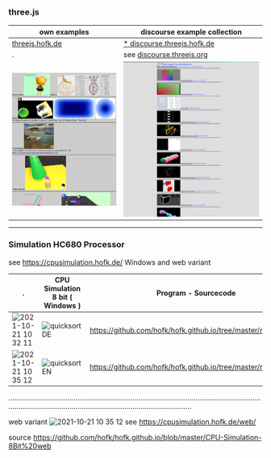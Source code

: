 ### three.js ###

own examples    | discourse example collection 
--------------- | ---------------------------- 
[threejs.hofk.de](https://threejs.hofk.de) | [* discourse.threejs.hofk.de](https://discourse.threejs.hofk.de)
 . | see [discourse.threejs.org](https://discourse.threejs.org/t/collection-of-examples-from-discourse-threejs-org/4315)
![threejs.hofk](threejs.hofk.de.png) | ![collection](collection.png)


---

### Simulation HC680 Processor ###

see https://cpusimulation.hofk.de/  Windows and web variant

 . | CPU Simulation 8 bit  ( Windows )  |  Program - Sourcecode          |   
---|-------------------|---------------------------------------------------------------- |
![2021-10-21 10 32 11](https://user-images.githubusercontent.com/27998882/138241784-4084982a-6927-4d0e-a365-c86dc8c187c2.png) | ![quicksortDE](https://user-images.githubusercontent.com/27998882/138236039-03af4290-c065-4894-b1b4-cbbe1b68492d.png) | https://github.com/hofk/hofk.github.io/tree/master/resourcesDE  |  
![2021-10-21 10 35 12](https://user-images.githubusercontent.com/27998882/138241832-a0b73f0c-05ae-448f-b0c2-2f0f49f5f5fc.png) | ![quicksortEN](https://user-images.githubusercontent.com/27998882/138240854-581fc4df-a9d2-4cb9-9046-020561e9c7c4.png) | https://github.com/hofk/hofk.github.io/tree/master/resourcesEN  |


......................................................................................................................................................................................................................

web variant ![2021-10-21 10 35 12](https://user-images.githubusercontent.com/27998882/138241832-a0b73f0c-05ae-448f-b0c2-2f0f49f5f5fc.png) see https://cpusimulation.hofk.de/web/


source https://github.com/hofk/hofk.github.io/blob/master/CPU-Simulation-8Bit%20web
